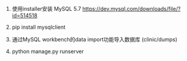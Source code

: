1. 使用installer安装 MySQL 5.7 
https://dev.mysql.com/downloads/file/?id=514518

2. pip install mysqlclient

3. 通过MySQL workbench的data import功能导入数据库
(clinic/dumps)

4. python manage.py runserver